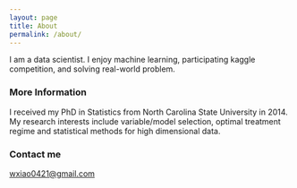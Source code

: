 ```yaml
---
layout: page
title: About
permalink: /about/
---
```


I am a data scientist. I enjoy machine learning, participating kaggle competition, and solving real-world problem.

### More Information

I received my PhD in Statistics from North Carolina State University in 2014. My research interests include variable/model selection, optimal treatment regime and statistical methods for high dimensional data.

### Contact me

[wxiao0421@gmail.com](mailto:wxiao0421@gmail.com)